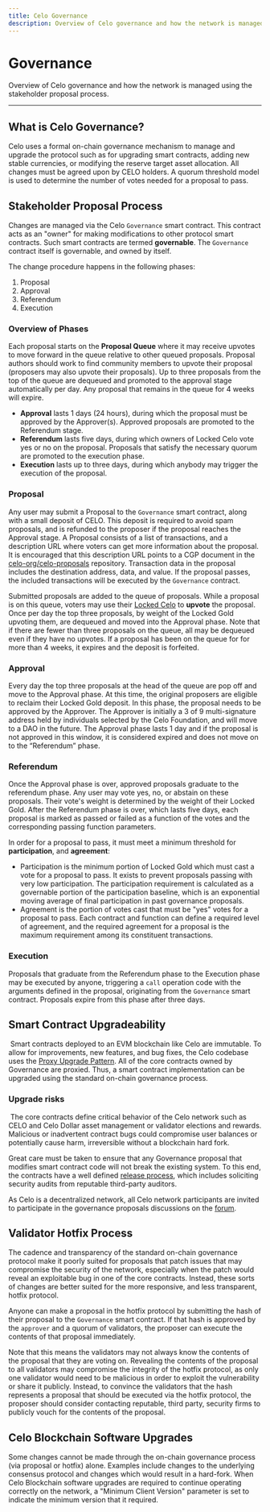 ```yaml
---
title: Celo Governance
description: Overview of Celo governance and how the network is managed using the stakeholder proposal process.
---
```


# Governance

Overview of Celo governance and how the network is managed using the stakeholder proposal process.

___


## What is Celo Governance?

Celo uses a formal on-chain governance mechanism to manage and upgrade the protocol such as for upgrading smart contracts, adding new stable currencies, or modifying the reserve target asset allocation. All changes must be agreed upon by CELO holders. A quorum threshold model is used to determine the number of votes needed for a proposal to pass.

## Stakeholder Proposal Process

Changes are managed via the Celo `Governance` smart contract. This contract acts as an "owner" for making modifications to other protocol smart contracts. Such smart contracts are termed **governable**. The `Governance` contract itself is governable, and owned by itself.

The change procedure happens in the following phases:

1.  Proposal
2.  Approval
3.  Referendum
4.  Execution

### Overview of Phases

Each proposal starts on the **Proposal Queue** where it may receive upvotes to move forward in the queue relative to other queued proposals. Proposal authors should work to find community members to upvote their proposal (proposers may also upvote their proposals). Up to three proposals from the top of the queue are dequeued and promoted to the approval stage automatically per day. Any proposal that remains in the queue for 4 weeks will expire. 

* **Approval** lasts 1 days (24 hours), during which the proposal must be approved by the Approver(s). Approved proposals are promoted to the Referendum stage.
* **Referendum** lasts five days, during which owners of Locked Celo vote yes or no on the proposal. Proposals that satisfy the necessary quorum are promoted to the execution phase.
* **Execution** lasts up to three days, during which anybody may trigger the execution of the proposal.

### Proposal

Any user may submit a Proposal to the `Governance` smart contract, along with a small deposit of CELO. This deposit is required to avoid spam proposals, and is refunded to the proposer if the proposal reaches the Approval stage. A Proposal consists of a list of transactions, and a description URL where voters can get more information about the proposal. It is encouraged that this description URL points to a CGP document in the [celo-org/celo-proposals](https://github.com/celo-org/celo-proposals) repository. Transaction data in the proposal includes the destination address, data, and value. If the proposal passes, the included transactions will be executed by the `Governance` contract.

Submitted proposals are added to the queue of proposals. While a proposal is on this queue, voters may use their [Locked Celo](./proof-of-stake/locked-gold) to **upvote** the proposal. Once per day the top three proposals, by weight of the Locked Gold upvoting them, are dequeued and moved into the Approval phase. Note that if there are fewer than three proposals on the queue, all may be dequeued even if they have no upvotes. If a proposal has been on the queue for for more than 4 weeks, it expires and the deposit is forfeited.

### Approval

Every day the top three proposals at the head of the queue are pop off and move to the Approval phase. At this time, the original proposers are eligible to reclaim their Locked Gold deposit. In this phase, the proposal needs to be approved by the Approver. The Approver is initially a 3 of 9 multi-signature address held by individuals selected by the Celo Foundation, and will move to a DAO in the future. The Approval phase lasts 1 day and if the proposal is not approved in this window, it is considered expired and does not move on to the “Referendum” phase.

### Referendum

Once the Approval phase is over, approved proposals graduate to the referendum phase. Any user may vote yes, no, or abstain on these proposals. Their vote's weight is determined by the weight of their Locked Gold. After the Referendum phase is over, which lasts five days, each proposal is marked as passed or failed as a function of the votes and the corresponding passing function parameters.

In order for a proposal to pass, it must meet a minimum threshold for **participation**, and **agreement**:

- Participation is the minimum portion of Locked Gold which must cast a vote for a proposal to pass. It exists to prevent proposals passing with very low participation. The participation requirement is calculated as a governable portion of the participation baseline, which is an exponential moving average of final participation in past governance proposals.
- Agreement is the portion of votes cast that must be "yes" votes for a proposal to pass. Each contract and function can define a required level of agreement, and the required agreement for a proposal is the maximum requirement among its constituent transactions.

### Execution

Proposals that graduate from the Referendum phase to the Execution phase may be executed by anyone, triggering a `call` operation code with the arguments defined in the proposal, originating from the `Governance` smart contract. Proposals expire from this phase after three days.

## Smart Contract Upgradeability

​
Smart contracts deployed to an EVM blockchain like Celo are immutable. To allow
for improvements, new features, and bug fixes, the Celo codebase uses the
[Proxy Upgrade Pattern](https://docs.openzeppelin.com/upgrades-plugins/1.x/proxies). All of the core contracts owned by Governance are proxied. Thus, a smart contract implementation can be upgraded using the standard on-chain governance process.
​

### Upgrade risks

​
The core contracts define critical behavior of the Celo network such as CELO and Celo Dollar asset management or validator elections and rewards. Malicious or inadvertent contract bugs could compromise user balances or potentially cause harm, irreversible without a blockchain hard fork.

Great care must be taken to ensure that any Governance proposal that modifies smart contract code will not break the existing system. To this end, the contracts have a well defined [release process](../../community/release-process/smart-contracts), which includes soliciting security audits from reputable third-party auditors.

As Celo is a decentralized network, all Celo network participants are invited to
participate in the governance proposals discussions on the [forum](https://forum.celo.org/c/governance/12).

## Validator Hotfix Process

The cadence and transparency of the standard on-chain governance protocol make it poorly suited for proposals that patch issues that may compromise the security of the network, especially when the patch would reveal an exploitable bug in one of the core contracts. Instead, these sorts of changes are better suited for the more responsive, and less transparent, hotfix protocol.

Anyone can make a proposal in the hotfix protocol by submitting the hash of their proposal to the `Governance` smart contract. If that hash is approved by the `approver` and a quorum of validators, the proposer can execute the contents of that proposal immediately.

Note that this means the validators may not always know the contents of the proposal that they are voting on. Revealing the contents of the proposal to all validators may compromise the integrity of the hotfix protocol, as only one validator would need to be malicious in order to exploit the vulnerability or share it publicly. Instead, to convince the validators that the hash represents a proposal that should be executed via the hotfix protocol, the proposer should consider contacting reputable, third party, security firms to publicly vouch for the contents of the proposal.

## Celo Blockchain Software Upgrades

Some changes cannot be made through the on-chain governance process (via proposal or hotfix) alone. Examples include changes to the underlying consensus protocol and changes which would result in a hard-fork. When Celo Blockchain software upgrades are required to continue operating correctly on the network, a "Minimum Client Version" parameter is set to indicate the minimum version that it required.
